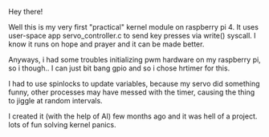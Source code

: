 Hey there!

Well this is my very first "practical" kernel module on raspberry pi 4.
It uses user-space app servo_controller.c to send key presses via write() syscall.
I know it runs on hope and prayer and it can be made better.

Anyways, i had some troubles initializing pwm hardware on my raspberry pi, so i though.. I can just bit bang gpio and so i chose hrtimer for this.

I had to use spinlocks to update variables, because my servo did something funny, other processes may have messed with the timer, causing the thing to jiggle at random intervals.

I created it (with the help of AI) few months ago and it was hell of a project.
lots of fun solving kernel panics.

